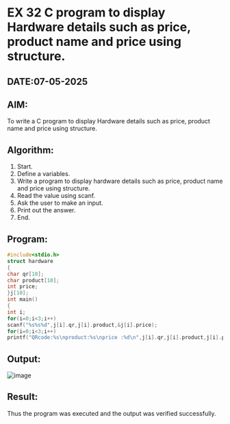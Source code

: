 # EX 32 C program to display Hardware details such as price, product name and price using structure.
## DATE:07-05-2025
## AIM:
To write a C program to display Hardware details such as price, product name and price using structure.

## Algorithm:
1. Start.
2. Define a variables.
3. Write a program to display hardware details such as price, product name and price 
using structure.
4. Read the value using scanf.
5. Ask the user to make an input.
6. Print out the answer.
7. End. 

## Program:
```c program
#include<stdio.h> 
struct hardware
{
char qr[10];
char product[10]; 
int price;
}j[10];
int main()
{
int i; 
for(i=0;i<3;i++)
scanf("%s%s%d",j[i].qr,j[i].product,&j[i].price); 
for(i=0;i<3;i++)
printf("QRcode:%s\nproduct:%s\nprice :%d\n",j[i].qr,j[i].product,j[i].price);}
```

## Output:
![image](https://github.com/user-attachments/assets/511eb4f2-6cd2-4774-ae07-7a0ddc859a5d)

## Result:
Thus the program was executed and the output was verified successfully.
